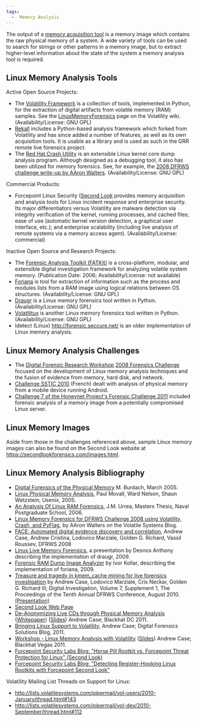 ```yaml
---
tags:
  -  Memory Analysis
---
```

The output of a [memory acquisition
tool](tools_memory_imaging.md) is a memory image which contains
the raw physical memory of a system. A wide variety of tools can be used
to search for strings or other patterns in a memory image, but to
extract higher-level information about the state of the system a memory
analysis tool is required.

## Linux Memory Analysis Tools

Active Open Source Projects:

- The [Volatility
  Framework](https://www.volatilesystems.com/default/volatility) is a
  collection of tools, implemented in Python, for the extraction of
  digital artifacts from volatile memory (RAM) samples. See the
  [LinuxMemoryForensics](https://code.google.com/archive/p/volatility/wikis/LinuxMemoryForensics.wiki)
  page on the Volatility wiki. (Availability/License: GNU GPL)
- [Rekall](http://www.rekall-forensic.com/) includes a Python-based
  analysis framework which forked from Volatility and has since added a
  number of features, as well as its own acquisition tools. It is usable
  as a library and is used as such in the GRR remote live forensics
  project.
- The [Red Hat Crash Utility](http://people.redhat.com/anderson/) is an
  extensible Linux kernel core dump analysis program. Although designed
  as a debugging tool, it also has been utilized for memory forensics.
  See, for example, the [2008 DFRWS challenge write-up by AAron
  Walters](http://volatilesystems.blogspot.com/2008/07/linux-memory-analysis-one-of-major.html).
  (Availability/License: GNU GPL)

Commercial Products:

- Forcepoint Linux Security ([Second Look](second_look.md)
  provides memory acquisition and analysis tools for Linux incident
  response and enterprise security. Its major differentiators versus
  Volatility are malware detection via integrity verification of the
  kernel, running processes, and cached files; ease of use (automatic
  kernel version detection, a graphical user interface, etc.); and
  enterprise scalability (including live analysis of remote systems via
  a memory access agent). (Availability/License: commercial)

Inactive Open Source and Research Projects:

- The [Forensic Analysis Toolkit (FATKit)](http://4tphi.net/fatkit/) is
  a cross-platform, modular, and extensible digital investigation
  framework for analyzing volatile system memory. (Publication Date:
  2006; Availability/License: not available)
- [Foriana](http://hysteria.sk/~niekt0/foriana/) is tool for extraction
  of information such as the process and modules lists from a RAM image
  using logical relations between OS structures. (Availability/License:
  GNU GPL)
- [Draugr](https://code.google.com/archive/p/draugr) is a Linux memory forensics
  tool written in Python. (Availability/License: GNU GPL)
- [Volatilitux](https://code.google.com/archive/p/volatilitux) is another Linux
  memory forensics tool written in Python. (Availability/License: GNU
  GPL)
- Idetect (Linux) <http://forensic.seccure.net/> is an older
  implementation of Linux memory analysis.

## Linux Memory Analysis Challenges

- The [Digital Forensic Research
  Workshop](digital_forensic_research_workshop.md) [2008
  Forensics Challenge](http://dfrws.org/2008/challenge/index.shtml)
  focused on the development of Linux memory analysis techniques and the
  fusion of evidence from memory, hard disk, and network.
- [Challenge SSTIC 2010](https://www.sstic.org/2010/challenge/)
  (French) dealt with analysis of physical memory from a mobile device
  running Android.
- [Challenge 7 of the Honeynet Project's Forensic Challenge 2011](https://www.honeynet.org/challenges/forensic-challenge-7-analysis-of-a-compromised-server/)
  included forensic analysis of a memory image from a potentially
  compromised Linux server.

## Linux Memory Images

Aside from those in the challenges referenced above, sample Linux memory
images can also be found on the Second Look website at
<https://secondlookforensics.com/images.html>.

## Linux Memory Analysis Bibliography

- [Digital Forensics of the Physical
  Memory](http://forensic.seccure.net/pdf/mburdach_digital_forensics_of_physical_memory.pdf) M.
  Burdach, March 2005.
- [Linux Physical Memory
  Analysis](https://www.usenix.org/legacy/events/usenix05/tech/freenix/full_papers/movall/movall.pdf),
  Paul Movall, Ward Nelson, Shaun Wetzstein; Usenix, 2005.
- [An Analysis Of Linux RAM
  Forensics](http://cisr.nps.edu/downloads/theses/06thesis_urrea.pdf),
  J.M. Urrea, Masters Thesis, Naval Postgraduate School, 2006.
- [Linux Memory Forensics for DFRWS Challenge 2008 using Volatility,
  Crash, and
  PyFlag](http://volatilesystems.blogspot.com/2008/07/linux-memory-analysis-one-of-major.html),
  by AAron Walters on the Volatile Systems Blog.
- [FACE: Automated digital evidence discovery and
  correlation](http://www.dfrws.org/2008/proceedings/p65-case.pdf),
  Andrew Case, Andrew Cristina, Lodovico Marziale, Golden G. Richard,
  Vassil Roussev, DFRWS 2008
- [Linux Live Memory
  Forensics](http://esiea-recherche.eu/~desnos/papers/slidesdraugr.pdf),
  a presentation by Desnos Anthony describing the implementation of
  draugr, 2009.
- [Forensic RAM Dump Image
  Analyzer](https://is.cuni.cz/studium/dipl_st/index.php?doo=detailhttp://is.cuni.cz/studium/dipl_st/index.php?doo=detail&did=48540did=48540)
  by Ivor Kollar, describing the implementation of foriana, 2009.
- [Treasure and tragedy in kmem_cache mining for live forensics
  investigation](http://www.dfrws.org/2010/proceedings/2010-305.pdf) by
  Andrew Case, Lodovico Marziale, Cris Neckar, Golden G. Richard III;
  Digital Investigation, Volume 7, Supplement 1, The Proceedings of the
  Tenth Annual DFRWS Conference, August 2010.
  [(Presentation)](http://www.dfrws.org/2010/proceedings/richard2.pdf)
- [Second Look Web Page](https://secondlookforensics.com/)
- [De-Anonymizing Live CDs through Physical Memory
  Analysis](https://blackhat.com/html/bh-dc-11/bh-dc-11-archives.html#Case)
  ([Whitepaper](https://media.blackhat.com/bh-dc-11/Case/BlackHat_DC_2011_Case_De-Anonymizing_Live_CDs-wp.pdf))
  ([Slides](https://media.blackhat.com/bh-dc-11/Case/BlackHat_DC_2011_Case_De-Anonymizing%20Live%20CDs-Slides.pdf))
  Andrew Case; Blackhat DC 2011.
- [Bringing Linux Support to
  Volatility](http://dfsforensics.blogspot.com/2011/03/bringing-linux-support-to-volatility.html),
  Andrew Case; Digital Forensics Solutions Blog, 2011.
- [Workshop - Linux Memory Analysis with
  Volatility](https://blackhat.com/html/bh-us-11/bh-us-11-briefings.html#Case)
  ([Slides](https://gotdfs.com/))
  Andrew Case; Blackhat Vegas 2011.
- [Forcepoint Security Labs Blog: "Horse Pill Rootkit vs. Forcepoint
  Threat Protection for Linux" (Second
  Look)](https://www.forcepoint.com/blog/x-labs/horse-pill-rootkit-vs-forcepoint-threat-protection-linux)
- [Forcepoint Security Labs Blog: "Detecting Register-Hooking Linux
  Rootkits with Forcepoint Second
  Look"](https://www.forcepoint.com/blog/x-labs/detecting-register-hooking-linux-rootkits-forcepoint-second-look)

Volatility Mailing List Threads on Support for Linux:

- <http://lists.volatilesystems.com/pipermail/vol-users/2010-January/thread.html#143>
- <http://lists.volatilesystems.com/pipermail/vol-dev/2010-September/thread.html#112>

